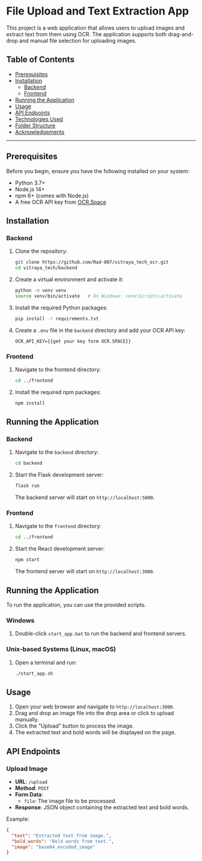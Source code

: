 # File Upload and Text Extraction App

This project is a web application that allows users to upload images and extract text from them using OCR. The application supports both drag-and-drop and manual file selection for uploading images.

## Table of Contents

- [Prerequisites](#prerequisites)
- [Installation](#installation)
  - [Backend](#backend)
  - [Frontend](#frontend)
- [Running the Application](#running-the-application)
- [Usage](#usage)
- [API Endpoints](#api-endpoints)
- [Technologies Used](#technologies-used)
- [Folder Structure](#folder-structure)
- [Acknowledgements](#acknowledgements)

---

## Prerequisites

Before you begin, ensure you have the following installed on your system:

- Python 3.7+
- Node.js 14+
- npm 6+ (comes with Node.js)
- A free OCR API key from [OCR.Space](https://ocr.space/ocrapi)

## Installation

### Backend

1. Clone the repository:

    ```bash
    git clone https://github.com/Rad-007/vitraya_tech_ocr.git
    cd vitraya_tech/backend
    ```

2. Create a virtual environment and activate it:

    ```bash
    python -m venv venv
    source venv/bin/activate   # On Windows: venv\Scripts\activate
    ```

3. Install the required Python packages:

    ```bash
    pip install -r requirements.txt
    ```

4. Create a `.env` file in the `backend` directory and add your OCR API key:

    ```env
    OCR_API_KEY={{get your key form OCR.SPACE}}
    ```

### Frontend

1. Navigate to the frontend directory:

    ```bash
    cd ../frontend
    ```

2. Install the required npm packages:

    ```bash
    npm install
    ```

## Running the Application

### Backend

1. Navigate to the `backend` directory:

    ```bash
    cd backend
    ```

2. Start the Flask development server:

    ```bash
    flask run
    ```

   The backend server will start on `http://localhost:5000`.

### Frontend

1. Navigate to the `frontend` directory:

    ```bash
    cd ../frontend
    ```

2. Start the React development server:

    ```bash
    npm start
    ```

   The frontend server will start on `http://localhost:3000`.


## Running the Application

To run the application, you can use the provided scripts.

### Windows

1. Double-click `start_app.bat` to run the backend and frontend servers.

### Unix-based Systems (Linux, macOS)

1. Open a terminal and run:

    ```bash
    ./start_app.sh
    ```

## Usage

1. Open your web browser and navigate to `http://localhost:3000`.
2. Drag and drop an image file into the drop area or click to upload manually.
3. Click the "Upload" button to process the image.
4. The extracted text and bold words will be displayed on the page.

## API Endpoints

### Upload Image

- **URL**: `/upload`
- **Method**: `POST`
- **Form Data**:
  - `file`: The image file to be processed.
- **Response**: JSON object containing the extracted text and bold words.

Example:

```json
{
  "text": "Extracted text from image.",
  "bold_words": "Bold words from text.",
  "image": "base64_encoded_image"
}
